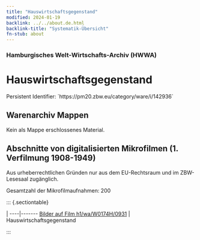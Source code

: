 ```yaml
---
title: "Hauswirtschaftsgegenstand"
modified: 2024-01-19
backlink: ../../about.de.html
backlink-title: "Systematik-Übersicht"
fn-stub: about
---
```


### Hamburgisches Welt-Wirtschafts-Archiv (HWWA)

# Hauswirtschaftsgegenstand

<div class="hint">Persistent Identifier: `https://pm20.zbw.eu/category/ware/i/142936`</div>







## Warenarchiv Mappen





Kein als Mappe erschlossenes Material.



<a id="filmsections" />

## Abschnitte von digitalisierten Mikrofilmen (1. Verfilmung 1908-1949)

<p>Aus urheberrechtlichen Gründen nur aus dem EU-Rechtsraum und im ZBW-Lesesaal zugänglich.</p>


<p>Gesamtzahl der Mikrofilmaufnahmen: 200</p>





::: {.sectiontable}

 | 
----|-------
<a class="btn" href="https://pm20.zbw.eu/film/h1/wa/W0174H/0931" rel="nofollow">Bilder auf Film h1/wa/W0174H/0931</a> | Hauswirtschaftsgegenstand


:::
















